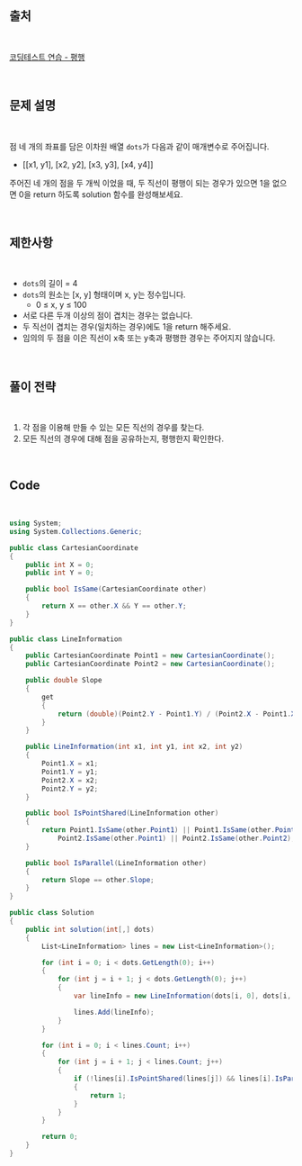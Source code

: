 ## 출처

<br>

[코딩테스트 연습 - 평행](https://school.programmers.co.kr/learn/courses/30/lessons/120875)

<br>

## 문제 설명

<br>

점 네 개의 좌표를 담은 이차원 배열  `dots`가 다음과 같이 매개변수로 주어집니다.

- \[[x1, y1], [x2, y2], [x3, y3], [x4, y4]\]

주어진 네 개의 점을 두 개씩 이었을 때, 두 직선이 평행이 되는 경우가 있으면 1을 없으면 0을 return 하도록 solution 함수를 완성해보세요.

<br>

## 제한사항

<br>

- `dots`의 길이 = 4
- `dots`의 원소는 [x, y] 형태이며 x, y는 정수입니다.
    - 0 ≤ x, y ≤ 100
- 서로 다른 두개 이상의 점이 겹치는 경우는 없습니다.
- 두 직선이 겹치는 경우(일치하는 경우)에도 1을 return 해주세요.
- 임의의 두 점을 이은 직선이 x축 또는 y축과 평행한 경우는 주어지지 않습니다.

<br>

## 풀이 전략

<br>

1. 각 점을 이용해 만들 수 있는 모든 직선의 경우를 찾는다.
2. 모든 직선의 경우에 대해 점을 공유하는지, 평행한지 확인한다.

<br>

## Code

<br>

```cs
using System;
using System.Collections.Generic;

public class CartesianCoordinate
{
    public int X = 0;
    public int Y = 0;

    public bool IsSame(CartesianCoordinate other)
    {
        return X == other.X && Y == other.Y;
    }
}

public class LineInformation
{
    public CartesianCoordinate Point1 = new CartesianCoordinate();
    public CartesianCoordinate Point2 = new CartesianCoordinate();

    public double Slope
    {
        get
        {
            return (double)(Point2.Y - Point1.Y) / (Point2.X - Point1.X);
        }
    }

    public LineInformation(int x1, int y1, int x2, int y2)
    {
        Point1.X = x1;
        Point1.Y = y1;
        Point2.X = x2;
        Point2.Y = y2;
    }

    public bool IsPointShared(LineInformation other)
    {
        return Point1.IsSame(other.Point1) || Point1.IsSame(other.Point2) ||
            Point2.IsSame(other.Point1) || Point2.IsSame(other.Point2);
    }

    public bool IsParallel(LineInformation other)
    {
        return Slope == other.Slope;
    }
}

public class Solution
{
    public int solution(int[,] dots)
    {
        List<LineInformation> lines = new List<LineInformation>();

        for (int i = 0; i < dots.GetLength(0); i++)
        {
            for (int j = i + 1; j < dots.GetLength(0); j++)
            {
                var lineInfo = new LineInformation(dots[i, 0], dots[i, 1], dots[j, 0], dots[j, 1]);

                lines.Add(lineInfo);
            }
        }

        for (int i = 0; i < lines.Count; i++)
        {
            for (int j = i + 1; j < lines.Count; j++)
            {
                if (!lines[i].IsPointShared(lines[j]) && lines[i].IsParallel(lines[j]))
                {
                    return 1;
                }
            }
        }

        return 0;
    }
}
```